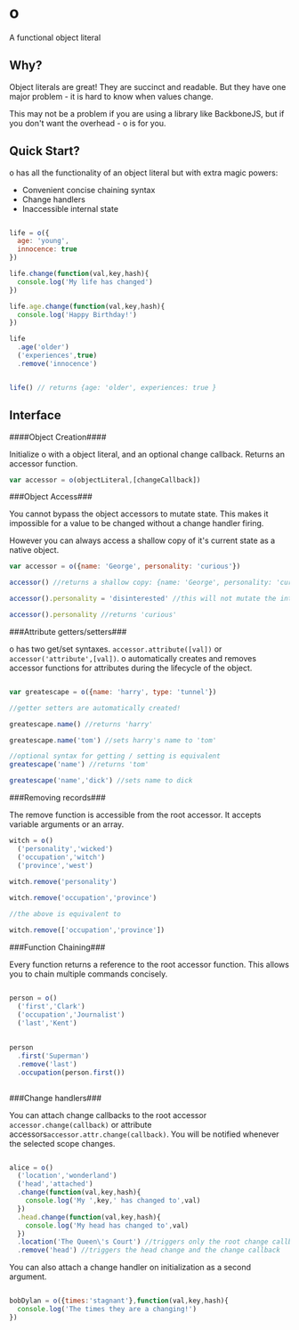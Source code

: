 o
=

A functional object literal

Why?
----

Object literals are great!  They are succinct and readable.  But they have one major problem - it is hard to know when values change.

This may not be a problem if you are using a library like BackboneJS, but if you don't want the overhead - o is for you.

Quick Start?
-----

o has all the functionality of an object literal but with extra magic powers:

- Convenient concise chaining syntax
- Change handlers
- Inaccessible internal state

```javascript

life = o({
  age: 'young',
  innocence: true
})

life.change(function(val,key,hash){
  console.log('My life has changed')
})

life.age.change(function(val,key,hash){
  console.log('Happy Birthday!')
})

life
  .age('older')
  ('experiences',true)
  .remove('innocence')


life() // returns {age: 'older', experiences: true }

```


Interface
---------

####Object Creation####

Initialize o with a object literal, and an optional change callback. Returns an accessor function.

```javascript
var accessor = o(objectLiteral,[changeCallback])
```

###Object Access###

You cannot bypass the object accessors to mutate state.  This makes it impossible for a value to be changed without a change handler firing.  

However you can always access a shallow copy of it's current state as a native object.

```javascript
var accessor = o({name: 'George', personality: 'curious'})

accessor() //returns a shallow copy: {name: 'George', personality: 'curious'}

accessor().personality = 'disinterested' //this will not mutate the internal state

accessor().personality //returns 'curious'

```

###Attribute getters/setters###

o has two get/set syntaxes.  `accessor.attribute([val])` or `accessor('attribute',[val])`.  o automatically creates and removes accessor functions for attributes during the lifecycle of the object.

```javascript

var greatescape = o({name: 'harry', type: 'tunnel'})

//getter setters are automatically created!

greatescape.name() //returns 'harry'

greatescape.name('tom') //sets harry's name to 'tom'

//optional syntax for getting / setting is equivalent
greatescape('name') //returns 'tom'

greatescape('name','dick') //sets name to dick

```

###Removing records###

The remove function is accessible from the root accessor.  It accepts variable arguments or an array.

```javascript
witch = o()
  ('personality','wicked')
  ('occupation','witch')
  ('province','west')
  
witch.remove('personality')

witch.remove('occupation','province')

//the above is equivalent to

witch.remove(['occupation','province'])
```

###Function Chaining###

Every function returns a reference to the root accessor function.  This allows you to chain multiple commands
concisely.

```javascript

person = o()
  ('first','Clark')
  ('occupation','Journalist')
  ('last','Kent')
  
  
person
  .first('Superman')
  .remove('last')
  .occupation(person.first())
  
```

###Change handlers###

You can attach change callbacks to the root accessor `accessor.change(callback)` or attribute accessors`accessor.attr.change(callback)`.  You will be notified whenever the selected scope changes.

```javascript

alice = o()
  ('location','wonderland')
  ('head','attached')
  .change(function(val,key,hash){
    console.log('My ',key,' has changed to',val)
  })
  .head.change(function(val,key,hash){
    console.log('My head has changed to',val)
  })
  .location('The Queen\'s Court') //triggers only the root change callback
  .remove('head') //triggers the head change and the change callback

```

You can also attach a change handler on initialization as a second argument.

```javascript

bobDylan = o({times:'stagnant'},function(val,key,hash){
  console.log('The times they are a changing!')
})

```
